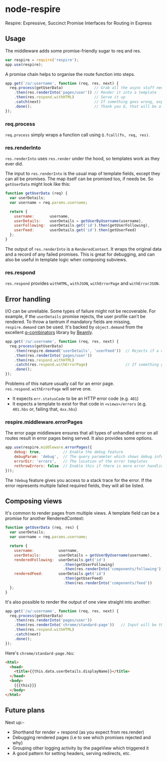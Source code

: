 node-respire
============

Respire: Expressive, Succinct Promise Interfaces for Routing in Express

## Usage

The middleware adds some promise-friendly sugar to req and res.

```javascript
var respire = require('respire');
app.use(respire);
```

A promise chain helps to organise the route function into steps.

```javascript
app.get('/u/:username', function (req, res, next) {
  req.process(getUserData)              // Grab all the async stuff needed to render this page
    .then(res.renderInto('pages/user')) // Render it into a template
    .then(res.respond.withHTML)         // Serve it up
    .catch(next)                        // If something goes wrong, explode
    .done();                            // Thank you Q, that will be all
});
```

### req.process

`req.process` simply wraps a function call using `Q.fcall(fn, req, res)`.


### res.renderInto

`res.renderInto` uses `res.render` under the hood, so templates work as they ever did.

The input to `res.renderInto` is the usual map of template fields, except they can all be promises.
The map itself can be promised too, if needs be. So `getUserData` might look like this:

```javascript
function getUserData (req) {
  var userDetails;
  var username = req.params.username;

  return {
    username:       username,
    userDetails:    userDetails = getUserByUsername(username),
    userFollowing:  userDetails.get('id').then(getUserFollowing),
    userFeed:       userDetails.get('id').then(getUserFeed) 
  };
}
```

The output of `res.renderInto` is a `RenderedContext`. It wraps the original data and a record of any failed promises. This is great for debugging, and can also be useful in template logic when composing subviews.


### res.respond

`res.respond` provides `withHTML`, `withJSON`, `withErrorPage` and `withErrorJSON`. 


## Error handling

I/O can be unreliable. Some types of failure might not be recoverable. For example, if the `userDetails` promise rejects, the user profile can't be rendered. To throw a tantrum if mandatory fields are missing, `respire.demand` can be used. It's backed by `object.demand` from the excellent [q-combinators](https://github.com/beamly/q-combinators) library by [Beamly](http://inside.beamly.com).

```javascript
app.get('/u/:username', function (req, res, next) {
  req.process(getUserData)                
    .then(respire.demand('userDetails', 'userFeed'))  // Rejects if a demanded key rejected
    .then(res.renderInto('pages/user'))   
    .then(res.respond.withHTML)           
    .catch(res.respond.withErrorPage)                 // If something goes wrong, serve an error page
    .done();                              
});
```

Problems of this nature usually call for an error page. `res.respond.withErrorPage` will serve one.
  - It expects `err.statusCode` to be an HTTP error code (e.g. `401`)
  - It expects a template to exist for that code in `<views>/errors` (e.g. `401.hbs` or, failing that, `4xx.hbs`)


### respire.middleware.errorPages

The error page middleware ensures that all types of unhandled error on all routes result in error pages being served. It also provides some options.

```javascript
app.use(respire.middleware.errorPages({
    debug: true,          // Enable the debug feature
    debugParam: 'debug',  // The query parameter which shows debug info
    errorDir: 'errors',   // The location of the error templates
    rethrowErrors: false  // Enable this if there is more error handling middleware to come
}));
```
The `?debug` feature gives you access to a stack trace for the error. If the error represents multiple failed required fields, they will all be listed.


## Composing views

It's common to render pages from multiple views. A template field can be a promise for another RenderedContext:

```javascript
function getUserData (req, res) {
  var userDetails;
  var username = req.params.username;

  return {
    username:           username,
    userDetails:        userDetails = getUserByUsername(username),
    renderedFollowing:  userDetails.get('id')
                          .then(getUserFollowing)
                          .then(res.renderInto('components/following')),
    renderedFeed:       userDetails.get('id')
                          .then(getUserFeed)
                          .then(res.renderInto('components/feed')) 
  };
}
```

It's also possible to render the output of one view straight into another:

```javascript
app.get('/u/:username', function (req, res, next) {
  req.process(getUserData)                
    .then(res.renderInto('pages/user'))  
    .then(res.renderInto('chrome/standard-page'))   // Input will be the RenderedContext from the previous view
    .then(res.respond.withHTML)           
    .catch(next)              
    .done();                              
});
```

Here's `chrome/standard-page.hbs`:

```html
<html>
  <head>
    <title>{{this.data.userDetails.displayName}}</title>
  </head>
  <body>
    {{{this}}}
  </body>
</html>
```

## Future plans

Next up:-
- Shorthand for render + respond (as you expect from res.render)
- Debugging rendered pages (i.e to see which promises rejected and why)
- Grouping other logging activity by the pageView which triggered it
- A good pattern for setting headers, serving redirects, etc.

